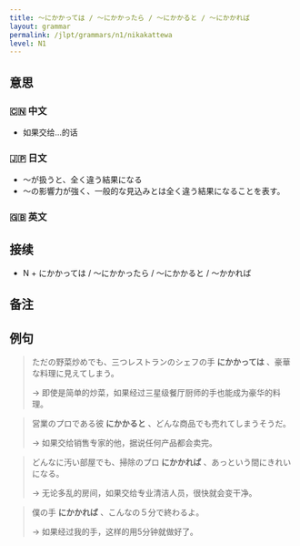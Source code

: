 ```yaml
---
title: 〜にかかっては / 〜にかかったら / 〜にかかると / 〜にかかれば
layout: grammar
permalink: /jlpt/grammars/n1/nikakattewa
level: N1
---
```


## 意思

### 🇨🇳 中文

- 如果交给…的话

### 🇯🇵 日文

- 〜が扱うと、全く違う結果になる
- 〜の影響力が強く、一般的な見込みとは全く違う結果になることを表す。

### 🇬🇧 英文


## 接续

- N + にかかっては / 〜にかかったら / 〜にかかると / 〜かかれば

## 备注


## 例句

> ただの野菜炒めでも、三つレストランのシェフの手 **にかかっては** 、豪華な料理に見えてしまう。
>
> → 即使是简单的炒菜，如果经过三星级餐厅厨师的手也能成为豪华的料理。

> 営業のプロである彼 **にかかると** 、どんな商品でも売れてしまうそうだ。
>
> → 如果交给销售专家的他，据说任何产品都会卖完。

> どんなに汚い部屋でも、掃除のプロ **にかかれば** 、あっという間にきれいになる。
>
> → 无论多乱的房间，如果交给专业清洁人员，很快就会变干净。

> 僕の手 **にかかれば** 、こんなの５分で終わるよ。
>
> → 如果经过我的手，这样的用5分钟就做好了。

